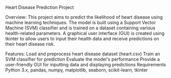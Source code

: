 Heart Disease Prediction Project

Overview:
This project aims to predict the likelihood of heart disease using machine learning techniques. The model is built using a Support Vector Machine (SVM) classifier and is trained on a dataset containing various health-related parameters. A graphical user interface (GUI) is created using tkinter to allow users to input their health data and receive predictions on their heart disease risk.

Features:
Load and preprocess heart disease dataset (heart.csv)
Train an SVM classifier for prediction
Evaluate the model's performance
Provide a user-friendly GUI for inputting data and displaying predictions
Requirements
Python 3.x,
pandas,
numpy,
matplotlib,
seaborn,
scikit-learn,
tkinter 
